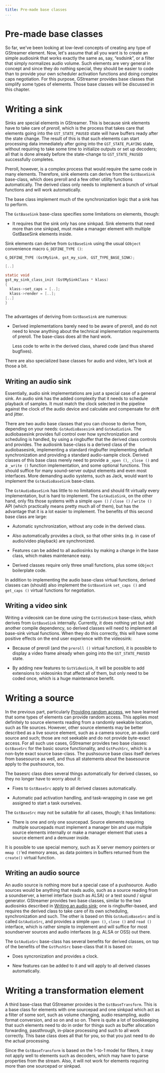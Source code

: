 ```yaml
---
title: Pre-made base classes
...
```


# Pre-made base classes

So far, we've been looking at low-level concepts of creating any type of
GStreamer element. Now, let's assume that all you want is to create an
simple audiosink that works exactly the same as, say, “esdsink”, or a
filter that simply normalizes audio volume. Such elements are very
general in concept and since they do nothing special, they should be
easier to code than to provide your own scheduler activation functions
and doing complex caps negotiation. For this purpose, GStreamer provides
base classes that simplify some types of elements. Those base classes
will be discussed in this chapter.

# Writing a sink

Sinks are special elements in GStreamer. This is because sink elements
have to take care of *preroll*, which is the process that takes care
that elements going into the `GST_STATE_PAUSED` state will have buffers
ready after the state change. The result of this is that such elements
can start processing data immediately after going into the
`GST_STATE_PLAYING` state, without requiring to take some time to
initialize outputs or set up decoders; all that is done already before
the state-change to `GST_STATE_PAUSED` successfully completes.

Preroll, however, is a complex process that would require the same code
in many elements. Therefore, sink elements can derive from the
`GstBaseSink` base-class, which does preroll and a few other utility
functions automatically. The derived class only needs to implement a
bunch of virtual functions and will work automatically.

The base class implement much of the synchronization logic that a sink
has to perform.

The `GstBaseSink` base-class specifies some limitations on elements,
though:

  - It requires that the sink only has one sinkpad. Sink elements that
    need more than one sinkpad, must make a manager element with
    multiple GstBaseSink elements inside.

Sink elements can derive from `GstBaseSink` using the usual `GObject`
convenience macro `G_DEFINE_TYPE ()`:

``` c
G_DEFINE_TYPE (GstMySink, gst_my_sink, GST_TYPE_BASE_SINK);

[..]

static void
gst_my_sink_class_init (GstMySinkClass * klass)
{
  klass->set_caps = [..];
  klass->render = [..];
[..]
}
    
```

The advantages of deriving from `GstBaseSink` are numerous:

  - Derived implementations barely need to be aware of preroll, and do
    not need to know anything about the technical implementation
    requirements of preroll. The base-class does all the hard work.
    
    Less code to write in the derived class, shared code (and thus
    shared bugfixes).

There are also specialized base classes for audio and video, let's look
at those a bit.

## Writing an audio sink

Essentially, audio sink implementations are just a special case of a
general sink. An audio sink has the added complexity that it needs to
schedule playback of samples. It must match the clock selected in the
pipeline against the clock of the audio device and calculate and
compensate for drift and jitter.

There are two audio base classes that you can choose to derive from,
depending on your needs: `GstAudioBasesink` and `GstAudioSink`. The
audiobasesink provides full control over how synchronization and
scheduling is handled, by using a ringbuffer that the derived class
controls and provides. The audiosink base-class is a derived class of
the audiobasesink, implementing a standard ringbuffer implementing
default synchronization and providing a standard audio-sample clock.
Derived classes of this base class merely need to provide a `_open
()`, `_close ()` and a `_write
()` function implementation, and some optional functions. This should
suffice for many sound-server output elements and even most interfaces.
More demanding audio systems, such as Jack, would want to implement the
`GstAudioBaseSink` base-class.

The `GstAudioBaseSink` has little to no limitations and should fit
virtually every implementation, but is hard to implement. The
`GstAudioSink`, on the other hand, only fits those systems with a simple
`open
()` / `close ()` / `write
()` API (which practically means pretty much all of them), but has the
advantage that it is a lot easier to implement. The benefits of this
second base class are large:

  - Automatic synchronization, without any code in the derived class.

  - Also automatically provides a clock, so that other sinks (e.g. in
    case of audio/video playback) are synchronized.

  - Features can be added to all audiosinks by making a change in the
    base class, which makes maintenance easy.

  - Derived classes require only three small functions, plus some
    `GObject` boilerplate code.

In addition to implementing the audio base-class virtual functions,
derived classes can (should) also implement the `GstBaseSink` `set_caps
()` and `get_caps ()` virtual functions for negotiation.

## Writing a video sink

Writing a videosink can be done using the `GstVideoSink` base-class,
which derives from `GstBaseSink` internally. Currently, it does nothing
yet but add another compile dependency, so derived classes will need to
implement all base-sink virtual functions. When they do this correctly,
this will have some positive effects on the end user experience with the
videosink:

  - Because of preroll (and the `preroll ()` virtual function), it is
    possible to display a video frame already when going into the
    `GST_STATE_PAUSED` state.

  - By adding new features to `GstVideoSink`, it will be possible to add
    extensions to videosinks that affect all of them, but only need to
    be coded once, which is a huge maintenance benefit.

# Writing a source

In the previous part, particularly [Providing random
access](pwg-scheduling.md#providing-random-access), we have learned
that some types of elements can provide random access. This applies most
definitely to source elements reading from a randomly seekable location,
such as file sources. However, other source elements may be better
described as a live source element, such as a camera source, an audio
card source and such; those are not seekable and do not provide
byte-exact access. For all such use cases, GStreamer provides two base
classes: `GstBaseSrc` for the basic source functionality, and
`GstPushSrc`, which is a non-byte exact source base-class. The
pushsource base class itself derives from basesource as well, and thus
all statements about the basesource apply to the pushsource, too.

The basesrc class does several things automatically for derived classes,
so they no longer have to worry about it:

  - Fixes to `GstBaseSrc` apply to all derived classes automatically.

  - Automatic pad activation handling, and task-wrapping in case we get
    assigned to start a task ourselves.

The `GstBaseSrc` may not be suitable for all cases, though; it has
limitations:

  - There is one and only one sourcepad. Source elements requiring
    multiple sourcepads must implement a manager bin and use multiple
    source elements internally or make a manager element that uses a
    source element and a demuxer inside.

It is possible to use special memory, such as X server memory pointers
or `mmap ()`'ed memory areas, as data pointers in buffers returned from
the `create()` virtual function.

## Writing an audio source

An audio source is nothing more but a special case of a pushsource.
Audio sources would be anything that reads audio, such as a source
reading from a soundserver, a kernel interface (such as ALSA) or a test
sound / signal generator. GStreamer provides two base classes, similar
to the two audiosinks described in [Writing an audio
sink](#writing-an-audio-sink); one is ringbuffer-based, and requires the
derived class to take care of its own scheduling, synchronization and
such. The other is based on this `GstAudioBaseSrc` and is called
`GstAudioSrc`, and provides a simple `open ()`, `close ()` and `read ()`
interface, which is rather simple to implement and will suffice for most
soundserver sources and audio interfaces (e.g. ALSA or OSS) out there.

The `GstAudioSrc` base-class has several benefits for derived classes,
on top of the benefits of the `GstPushSrc` base-class that it is based
on:

  - Does syncronization and provides a clock.

  - New features can be added to it and will apply to all derived
    classes automatically.

# Writing a transformation element

A third base-class that GStreamer provides is the `GstBaseTransform`.
This is a base class for elements with one sourcepad and one sinkpad
which act as a filter of some sort, such as volume changing, audio
resampling, audio format conversion, and so on and so on. There is quite
a lot of bookkeeping that such elements need to do in order for things
such as buffer allocation forwarding, passthrough, in-place processing
and such to all work correctly. This base class does all that for you,
so that you just need to do the actual processing.

Since the `GstBaseTransform` is based on the 1-to-1 model for filters,
it may not apply well to elements such as decoders, which may have to
parse properties from the stream. Also, it will not work for elements
requiring more than one sourcepad or sinkpad.

